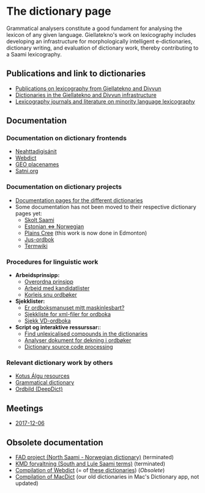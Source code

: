 # The dictionary page

Grammatical analysers constitute a good fundament for analysing the
lexicon of any given language. Giellatekno's work on lexicography
includes developing an infrastructure for morphologically intelligent
e-dictionaries, dictionary writing, and evaluation of dictionary work,
thereby contributing to a Saami lexicography.

## Publications and link to dictionaries

- [Publications on lexicography from Giellatekno and Divvun](http://giellatekno.uit.no/lexpublications.html)
- [Dictionaries in the Giellatekno and Divvun infrastructure](http://dicts.uit.no/index.eng.html)
- [Lexicography journals and literature on minority language lexicography](minoritylexlitt.md)

## Documentation

### Documentation on dictionary frontends

- [Neahttadigisánit](nds/index.html)
- [Webdict](webdict.html)
- [GEO placenames](geo.html)
- [Satni.org](satniorg.md)

### Documentation on dictionary projects

- [Documentation pages for the different dictionaries](https://giellalt.github.io/dicts/DictionarySources.html)
- Some documentation has not been moved to their respective dictionary pages yet:
  - [Skolt Saami](SkoltSaami2X/index.md)
  - [Estonian ⇔ Norwegian](EstonianNorwegian.html)
  - [Plains Cree](crkdict.html) (this work is now done in Edmonton)
  - [Jus-ordbok](jus/index.md)
  - [Termwiki](termwiki/index.md)

### Procedures for linguistic work

- **Arbeidsprinsipp:**
  - [Overordna prinsipp](dictionarywork.html)
  - [Arbeid med kandidatlister](NyeKandidater.html)
  - [Korleis snu ordbøker](PrinsippForOrdbokssnuing.html)
- **Sjekklister:**
  - [Er ordboksmanuset mitt maskinlesbart?](Maskinlesbar.html)
  - [Sjekkliste for xml-filer for ordboka](checklist.html)
  - [Sjekk VD-ordboka](VDcheck.html)
- **Script og interaktive ressurssar:**: 
  - [Find unlexicalised compounds in the dictionaries](unlexicalised_compounds.html)
  - [Analyser dokument for dekning i ordbøker](https://gtweb-02.uit.no/webpipeline-simple/webpipeline-simple/)
  - [Dictionary source code processing](DictionaryManipulation.html)

### Relevant dictionary work by others

- [Kotus Álgu resources](KotusResources.html)
- [Grammatical dictionary](GrammaticalDictionary.html)
- [Ordbild (DeepDict)](Ordbild.html)

## Meetings

- [2017-12-06](Meeting_2017-12-06.md)

## Obsolete documentation

- [FAD project (North Saami - Norwegian dictionary)](fad/index.html) (terminated)
- [KMD forvaltning (South and Lule Saami terms)](fad2/index.html) (terminated)
- [Compilation of Webdict](WebdictCompilation.html) (= of [these dictionaries](http://gtweb.uit.no/webdict/)) (_Obsolete_)
- [Compilation of MacDict](InteractiveDictionaryCompilation.html) (our old dictionaries in Mac's Dictionary app, not updated)
